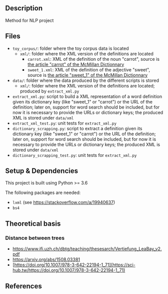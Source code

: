 ## Description
Method for NLP project

## Files
* `toy_corpus/`: folder where the toy corpus data is located
  * `xml/`: folder where the XML version of the definitions are located
    * `carrot.xml`: XML of the definition of the noun "carrot", source is [the article "carrot" of the McMillan Dictionnary](https://www.macmillandictionary.com/dictionary/british/carrot)
    * `sweet_1.xml`: XML of the definition of the adjective "sweet", source is [the article "sweet_1" of the McMillan Dictionnary](https://www.macmillandictionary.com/dictionary/british/sweet_1)
* `data/`: folder where the data produced by the different scripts is stored
  * `xml/`: folder where the XML version of the definitions are located; produced by `extract_xml.py`
* `extract_xml.py`: script to build a XML representation of a word definition given its dictionary key (like "sweet_1" or "carrot") or the URL of the definition; later on, support for word search should be included, but for now it is necessary to provide the URLs or dictionary keys; the produced XML is stored under `data/xml`
* `extract_xml_test.py`: unit tests for `extract_xml.py`
* `dictionary_scrapping.py`: script to extract a definition given its dictionary key (like "sweet_1" or "carrot") or the URL of the definition; later on, support for word search should be included, but for now it is necessary to provide the URLs or dictionary keys; the produced XML is stored under `data/xml`
* `dictionary_scrapping_test.py`: unit tests for `extract_xml.py`

## Setup & Dependencies
This project is built using Python >= 3.6

The following packages are needed:
* `lxml` (see https://stackoverflow.com/a/19940637)
* `bs4`

## Theoretical basis
### Distance between trees
* https://www.ifi.uzh.ch/dbtg/teaching/thesesarch/Vertiefung_LeaBay_v2.pdf
* https://arxiv.org/abs/1508.03381
* [https://doi.org/10.1007/978-3-642-22194-1_71](https://sci-hub.tw/https://doi.org/10.1007/978-3-642-22194-1_71)

## References
